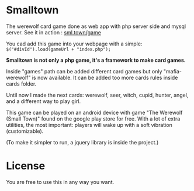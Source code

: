 # Smalltown

The werewolf card game done as web app with php server side and mysql server.
See it in action : [sml.town/game](http://sml.town/game)

You cad add this game into your webpage with a simple: 
```$("#divId").load(gameUrl + "index.php");```

**Smalltown is not only a php game, it's a framework to make card games.**

Inside "games" path can be added different card games but only "mafia-werewolf" is now available. It can be added too more cards rules inside cards folder.

Until now I made the next cards: werewolf, seer, witch, cupid, hunter, angel, and a different way to play girl.

This game can be played on an android device with game "The Werewolf (Small Town)" found on the google play store for free.
With a lot of extra utilities, the most important: players will wake up with a soft vibration (customizable).

(To make it simpler to run, a jquery library is inside the project.)

# License

You are free to use this in any way you want.
